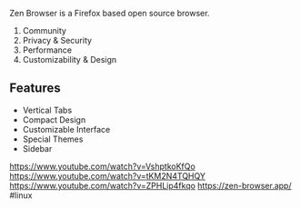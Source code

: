 Zen Browser is a Firefox based open source browser.

1. Community
2. Privacy & Security
3. Performance
4. Customizability & Design

## Features
- Vertical Tabs
- Compact Design
- Customizable Interface
- Special Themes
- Sidebar


https://www.youtube.com/watch?v=VshptkoKfQo
https://www.youtube.com/watch?v=tKM2N4TQHQY
https://www.youtube.com/watch?v=ZPHLip4fkqo
https://zen-browser.app/
#linux
